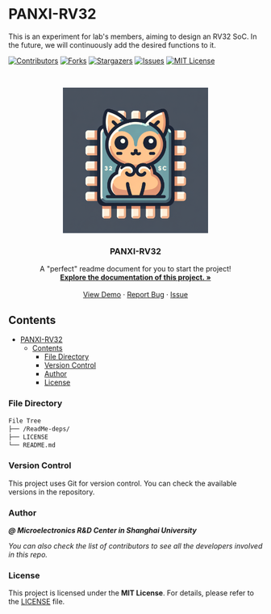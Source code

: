 # PANXI-RV32

This is an experiment for  lab's members, aiming to design an RV32 SoC. In the future, we will continuously add the desired functions to it.

<!-- PROJECT SHIELDS -->

[![Contributors][contributors-shield]][contributors-url]
[![Forks][forks-shield]][forks-url]
[![Stargazers][stars-shield]][stars-url]
[![Issues][issues-shield]][issues-url]
[![MIT License][license-shield]][license-url]

<!-- PROJECT LOGO -->
<br />

<p align="center">
  <a href="https://github.com/JacoboJin/PANXI-RV32Core/">
    <img src="ReadMe-deps/logo.png" alt="Logo" width="288" height="288">
  </a>

  <h3 align="center">PANXI-RV32</h3>
  <p align="center">
    A "perfect" readme document for you to start the project!
    <br />
    <a href="https://github.com/JacoboJin/PANXI-RV32Core"><strong>Explore the documentation of this project. »</strong></a>
    <br />
    <br />
    <a href="https://github.com/JacoboJin/PANXI-RV32Core">View Demo</a>
    ·
    <a href="https://github.com/JacoboJin/PANXI-RV32Core/issues">Report Bug</a>
    ·
    <a href="https://github.com/JacoboJin/PANXI-RV32Core/issues">Issue</a>
  </p>

</p>

<!-- PROJECT BODY -->
## Contents

- [PANXI-RV32](#panxi-rv32)
  - [Contents](#contents)
    - [File Directory](#file-directory)
    - [Version Control](#version-control)
    - [Author](#author)
    - [License](#license)

### File Directory

```text
File Tree
├── /ReadMe-deps/
├── LICENSE
└── README.md
```

### Version Control

This project uses Git for version control. You can check the available versions in the repository.

### Author

_**@ Microelectronics R&D Center in Shanghai University**_

<!--
<p align="center">
  <a href="https://github.com/JacoboJin/PANXI-RV32Core/">
    <img src="ReadMe-deps/mchip_logo.jpg" alt="Logo" width="220" height="150" ="center">
  </a>
</p>
-->
 *You can also check the list of contributors to see all the developers involved in this repo.*

### License

This project is licensed under the **MIT License**. For details, please refer to the [LICENSE](https://github.com/JacoboJin/PANXI-RV32Core/blob/main/LICENSE) file.

<!-- links -->
[your-project-path]: JacoboJin/PANXI-RV32Core
[contributors-shield]: https://img.shields.io/github/contributors/JacoboJin/PANXI-RV32Core.svg?style=flat-square
[contributors-url]: https://github.com/JacoboJin/PANXI-RV32Core/graphs/contributors
[forks-shield]: https://img.shields.io/github/forks/JacoboJin/PANXI-RV32Core.svg?style=flat-square
[forks-url]: https://github.com/JacoboJin/PANXI-RV32Core/network/members
[stars-shield]: https://img.shields.io/github/stars/JacoboJin/PANXI-RV32Core.svg?style=flat-square
[stars-url]: https://github.com/JacoboJin/PANXI-RV32Core/stargazers
[issues-shield]: https://img.shields.io/github/issues/JacoboJin/PANXI-RV32Core.svg?style=flat-square
[issues-url]: https://img.shields.io/github/issues/JacoboJin/PANXI-RV32Core.svg
[license-shield]: https://img.shields.io/github/license/JacoboJin/PANXI-RV32Core.svg?style=flat-square
[license-url]: https://github.com/JacoboJin/PANXI-RV32Core/blob/main/LICENSE
